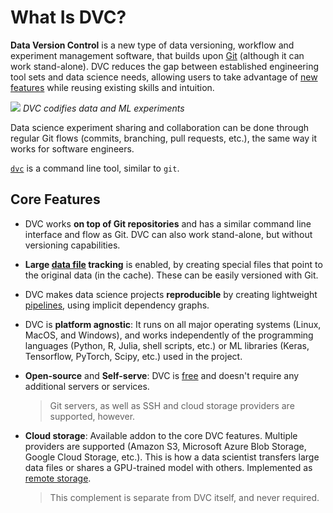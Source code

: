 # What Is DVC?

**Data Version Control** is a new type of data versioning, workflow and
experiment management software, that builds upon [Git](https://git-scm.com/)
(although it can work stand-alone). DVC reduces the gap between established
engineering tool sets and data science needs, allowing users to take advantage
of [new features](#core-features) while reusing existing skills and intuition.

![](/img/reproducibility.png) _DVC codifies data and ML experiments_

Data science experiment sharing and collaboration can be done through regular
Git flows (commits, branching, pull requests, etc.), the same way it works for
software engineers.

[`dvc`](/doc/command-reference) is a command line tool, similar to `git`.

## Core Features

- DVC works **on top of Git repositories** and has a similar command line
  interface and flow as Git. DVC can also work stand-alone, but without
  versioning capabilities.

- **Large [data file](/doc/user-guide/basic-concepts#data-files) tracking** is
  enabled, by creating special files that point to the original data (in the
  <abbr>cache</abbr>). These can be easily versioned with Git.

- DVC makes data science projects **reproducible** by creating lightweight
  [pipelines](/doc/user-guide/basic-concepts#data-pipelines), using implicit
  dependency graphs.

- DVC is **platform agnostic**: It runs on all major operating systems (Linux,
  MacOS, and Windows), and works independently of the programming languages
  (Python, R, Julia, shell scripts, etc.) or ML libraries (Keras, Tensorflow,
  PyTorch, Scipy, etc.) used in the <abbr>project</abbr>.

- **Open-source** and **Self-serve**: DVC is
  [free](https://github.com/iterative/dvc/blob/master/LICENSE) and doesn't
  require any additional servers or services.

  > Git servers, as well as SSH and cloud storage providers are supported,
  > however.

- **Cloud storage**: Available addon to the core DVC features. Multiple
  providers are supported (Amazon S3, Microsoft Azure Blob Storage, Google Cloud
  Storage, etc.). This is how a data scientist transfers large data files or
  shares a GPU-trained model with others. Implemented as
  [remote storage](/doc/command-reference/remote).

  > This complement is separate from DVC itself, and never required.
